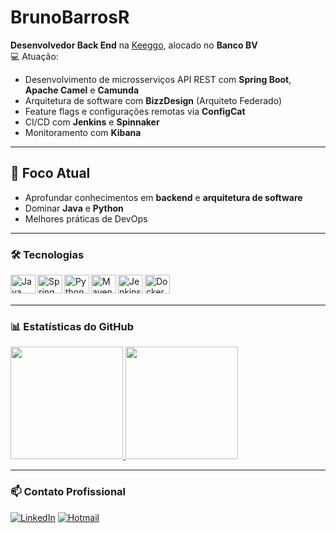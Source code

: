 # BrunoBarrosR

**Desenvolvedor Back End** na [Keeggo](https://www.keeggo.com/), alocado no **Banco BV**  
💻 Atuação:  
- Desenvolvimento de microsserviços API REST com **Spring Boot**, **Apache Camel** e **Camunda**  
- Arquitetura de software com **BizzDesign** (Arquiteto Federado)  
- Feature flags e configurações remotas via **ConfigCat**  
- CI/CD com **Jenkins** e **Spinnaker**  
- Monitoramento com **Kibana**

---

## 🎯 Foco Atual
- Aprofundar conhecimentos em **backend** e **arquitetura de software**  
- Dominar **Java** e **Python**  
- Melhores práticas de DevOps

---

### 🛠️ Tecnologias

<img align="left" alt="Java" height="30" width="40" src="https://cdn.jsdelivr.net/gh/devicons/devicon@latest/icons/java/java-original.svg">
<img align="left" alt="Spring" height="30" width="40" src="https://cdn.jsdelivr.net/gh/devicons/devicon@latest/icons/spring/spring-original.svg">
<img align="left" alt="Python" height="30" width="40" src="https://cdn.jsdelivr.net/gh/devicons/devicon@latest/icons/python/python-original.svg">
<img align="left" alt="Maven" height="30" width="40" src="https://cdn.jsdelivr.net/gh/devicons/devicon@latest/icons/maven/maven-original.svg">
<img align="left" alt="Jenkins" height="30" width="40" src="https://cdn.jsdelivr.net/gh/devicons/devicon@latest/icons/jenkins/jenkins-original.svg">
<img align="left" alt="Docker" height="30" width="40" src="https://cdn.jsdelivr.net/gh/devicons/devicon@latest/icons/docker/docker-original.svg">

<br><br>

---

### 📊 Estatísticas do GitHub

<div>
  <a href="https://github.com/BrunoBarrosR">
    <!-- Adicione &hide=stars,prs para remover métricas específicas -->
    <img height="180em" src="https://github-readme-stats.vercel.app/api?username=BrunoBarrosR-BrunoBarrosR/&show_icons=true&theme=nightowl&hide_border=true&include_all_commits=true&count_private=true"/>
    <!-- Use &custom_title=Linguagens Mais Usadas para personalizar -->
    <img height="180em" src="https://github-readme-stats.vercel.app/api/top-langs/?username=BrunoBarrosR-BrunoBarrosR&layout=compact&theme=nightowl&hide_border=true&langs_count=8&hide=html,css"/>
  </a>
</div>

---

### 📫 Contato Profissional

[![LinkedIn](https://img.shields.io/badge/LinkedIn-0077B5?style=for-the-badge&logo=linkedin)](https://www.linkedin.com/in/bruno-barros-rosa-ba17265a/)
[![Hotmail](https://img.shields.io/badge/Hotmail-0078D4?style=for-the-badge&logo=microsoft-outlook&logoColor=white)](mailto:bruno_barros@hotmail.com.br)
